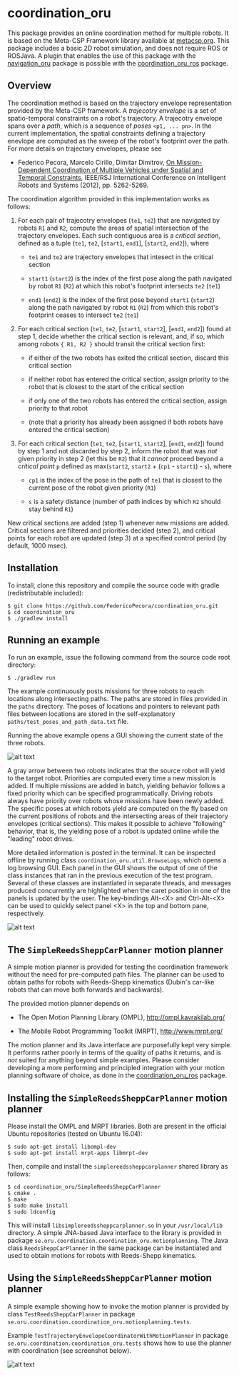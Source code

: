 # coordination_oru
This package provides an online coordination method for multiple robots. It is based on the Meta-CSP Framework library available at <a href="http://metacsp.org">metacsp.org</a>. This package includes a basic 2D robot simulation, and does not require ROS or ROSJava. A plugin that enables the use of this package with the <a href="https://github.com/OrebroUniversity/navigation_oru-release">navigation_oru</a> package is possible with the <a href="https://github.com/FedericoPecora/coordination_oru_ros">coordination_oru_ros</a> package.

## Overview
The coordination method is based on the trajectory envelope representation provided by the Meta-CSP framework. A _trajecotry envelope_ is a set of spatio-temporal constraints on a robot's trajectory. A trajecotry envelope spans over a _path_, which is a sequence of _poses_ ```<p1, ... pn>```. In the current implementation, the spatial constraints defining a trajectory enevlope are computed as the sweep of the robot's footprint over the path. For more details on trajectory envelopes, please see

* Federico Pecora, Marcelo Cirillo, Dimitar Dimitrov, <a href="http://ieeexplore.ieee.org/abstract/document/6385862/">On Mission-Dependent Coordination of Multiple Vehicles under Spatial and Temporal Constraints</a>, IEEE/RSJ International Conference on Intelligent Robots and Systems (2012), pp. 5262-5269.

The coordination algorithm provided in this implementation works as follows:

1. For each pair of trajecotry envelopes (```te1```, ```te2```) that are navigated by robots ```R1``` and ```R2```, compute the areas of spatial intersection of the trajectory envelopes. Each such contiguous area is a _critical section_, defined as a tuple (```te1```, ```te2```, [```start1```, ```end1```], [```start2```, ```end2```]), where

   * ```te1``` and ```te2``` are trajectory envelopes that intesect in the critical section
   
   * ```start1``` (```start2```) is the index of the first pose along the path navigated by robot ```R1``` (```R2```) at which this robot's footprint intersects ```te2``` (```te1```)
   
   * ```end1``` (```end2```) is the index of the first pose beyond ```start1``` (```start2```) along the path navigated by robot ```R1``` (```R2```) from which this robot's footprint ceases to intersect ```te2``` (```te1```)

2. For each critical section (```te1```, ```te2```, [```start1```, ```start2```], [```end1```, ```end2```]) found at step 1, decide whether the critical section is relevant, and, if so, which among robots ```{ R1, R2 }``` should transit the critical section first:

   * if either of the two robots has exited the critical section, discard this critical section
   
   * if neither robot has entered the critical section, assign priority to the robot that is closest to the start of the critical section

   * if only one of the two robots has entered the critical section, assign priority to that robot

   * (note that a priority has already been assigned if both robots have entered the critical section)

3. For each critical section (```te1```, ```te2```, [```start1```, ```start2```], [```end1```, ```end2```]) found by step 1 and not discarded by step 2, inform the robot that was _not_ given priority in step 2 (let this be ```R2```) that it _cannot_ proceed beyond a _critical point_ ```p``` defined as max(```start2```, ```start2``` + (```cp1``` - ```start1```) - ```s```), where

   * ```cp1``` is the index of the pose in the path of ```te1``` that is closest to the current pose of the robot given priority (```R1```)
   
   * ```s``` is a safety distance (number of path indices by which ```R2``` should stay behind ```R1```)

New critical sections are added (step 1) whenever new missions are added. Critical sections are filtered and priorities decided (step 2), and critical points for each robot are updated (step 3) at a specified control period (by default, 1000 msec).

## Installation
To install, clone this repository and compile the source code with gradle (redistributable included):

```
$ git clone https://github.com/FedericoPecora/coordination_oru.git
$ cd coordination_oru
$ ./gradlew install
```

## Running an example
To run an example, issue the following command from the source code root directory:
```
$ ./gradlew run
```
The example continuously posts missions for three robots to reach locations along intersecting paths. The paths are stored in files provided in the ```paths``` directory. The poses of locations and pointers to relevant path files between locations are stored in the self-explanatory ```paths/test_poses_and_path_data.txt``` file.

Running the above example opens a GUI showing the current state of the three robots.

![alt text](images/coord.png "Coordination GUI")

A gray arrow between two robots indicates that the source robot will yield to the target robot. Priorities are computed every time a new mission is added. If multiple missions are added in batch, yielding behavior follows a fixed priority which can be specified programmatically. Driving robots always have priority over robots whose missions have been newly added. The specific poses at which robots yield are computed on the fly based on the current positions of robots and the intersecting areas of their trajectory envelopes (critical sections). This makes it possible to achieve "following" behavior, that is, the yielding pose of a robot is updated online while the "leading" robot drives.

More detailed information is posted in the terminal. It can be inspected offline by running class ```coordination_oru.util.BrowseLogs```, which opens a log browsing GUI. Each panel in the GUI shows the output of one of the class instances that ran in the previous execution of the test program. Several of these classes are instantiated in separate threads, and messages produced concurrently are highlighted when the caret position in one of the panels is updated by the user. The key-bindings Alt-\<X\> and Ctrl-Alt-\<X\> can be used to quickly select panel \<X\> in the top and bottom pane, respectively.  

![alt text](images/logs.png "LogBrowser GUI")

## The ```SimpleReedsSheppCarPlanner``` motion planner

A simple motion planner is provided for testing the coordination framework without the need for pre-computed path files.  The planner can be used to obtain paths for robots with Reeds-Shepp kinematics (Dubin's car-like robots that can move both forwards and backwards).

The provided motion planner depends on

* The Open Motion Planning Library (OMPL), http://ompl.kavrakilab.org/

* The Mobile Robot Programming Toolkit (MRPT), http://www.mrpt.org/

The motion planner and its Java interface are purposefully kept very simple. It performs rather poorly in terms of the quality of paths it returns, and is _not_ suited for anything beyond simple examples. Please consider developing a more performing and principled integration with your motion planning software of choice, as done in the <a href="https://github.com/FedericoPecora/coordination_oru_ros">coordination_oru_ros</a> package.

## Installing the ```SimpleReedsSheppCarPlanner``` motion planner

Please install the OMPL and MRPT libraries. Both are present in the official Ubuntu repositories (tested on Ubuntu 16.04):

```
$ sudo apt-get install libompl-dev
$ sudo apt-get install mrpt-apps libmrpt-dev
```

Then, compile and install the ```simplereedssheppcarplanner``` shared library as follows:

```
$ cd coordination_oru/SimpleReedsSheppCarPlanner
$ cmake .
$ make
$ sudo make install
$ sudo ldconfig
```

This will install ```libsimplereedssheppcarplanner.so``` in your ```/usr/local/lib``` directory. A simple JNA-based Java interface to the library is provided in package ```se.oru.coordination.coordination_oru.motionplanning```. The Java class  ```ReedsSheppCarPlanner``` in the same package can be instantiated and used to obtain motions for robots with Reeds-Shepp kinematics.

## Using the ```SimpleReedsSheppCarPlanner``` motion planner

A simple example showing how to invoke the motion planner is provided by class ```TestReedsSheppCarPlanner``` in package ```se.oru.coordination.coordination_oru.motionplanning.tests```.

Example ```TestTrajectoryEnvelopeCoordinatorWithMotionPlanner``` in package ```se.oru.coordination.coordination_oru.tests``` shows how to use the planner with coordination (see screenshot below).

![alt text](images/coord-rsp.png "Coordination with the ReedsSheppCarPlanner")
